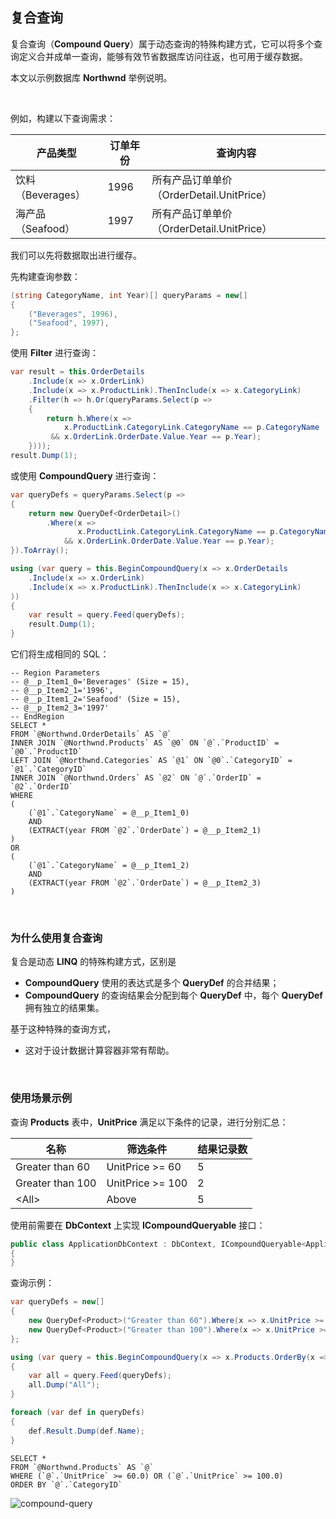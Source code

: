 ## 复合查询

复合查询（**Compound Query**）属于动态查询的特殊构建方式，它可以将多个查询定义合并成单一查询，能够有效节省数据库访问往返，也可用于缓存数据。

本文以示例数据库 **Northwnd** 举例说明。

<br/>

例如，构建以下查询需求：

| 产品类型          | 订单年份 | 查询内容                                  |
| ----------------- | -------- | ----------------------------------------- |
| 饮料（Beverages） | 1996     | 所有产品订单单价（OrderDetail.UnitPrice） |
| 海产品（Seafood） | 1997     | 所有产品订单单价（OrderDetail.UnitPrice） |

我们可以先将数据取出进行缓存。

先构建查询参数：

```csharp
(string CategoryName, int Year)[] queryParams = new[]
{
    ("Beverages", 1996),
    ("Seafood", 1997),
};
```

使用 **Filter** 进行查询：


```csharp
var result = this.OrderDetails
    .Include(x => x.OrderLink)
    .Include(x => x.ProductLink).ThenInclude(x => x.CategoryLink)
    .Filter(h => h.Or(queryParams.Select(p =>
    {
        return h.Where(x => 
            x.ProductLink.CategoryLink.CategoryName == p.CategoryName 
         && x.OrderLink.OrderDate.Value.Year == p.Year);
    })));
result.Dump(1);
```

或使用 **CompoundQuery** 进行查询：

```csharp
var queryDefs = queryParams.Select(p =>
{
    return new QueryDef<OrderDetail>()
        .Where(x =>
               x.ProductLink.CategoryLink.CategoryName == p.CategoryName
            && x.OrderLink.OrderDate.Value.Year == p.Year);
}).ToArray();

using (var query = this.BeginCompoundQuery(x => x.OrderDetails
    .Include(x => x.OrderLink)
    .Include(x => x.ProductLink).ThenInclude(x => x.CategoryLink)
))
{
    var result = query.Feed(queryDefs);
	result.Dump(1);
}
```

它们将生成相同的 SQL：

```mysql
-- Region Parameters
-- @__p_Item1_0='Beverages' (Size = 15), 
-- @__p_Item2_1='1996', 
-- @__p_Item1_2='Seafood' (Size = 15), 
-- @__p_Item2_3='1997'
-- EndRegion
SELECT *
FROM `@Northwnd.OrderDetails` AS `@`
INNER JOIN `@Northwnd.Products` AS `@0` ON `@`.`ProductID` = `@0`.`ProductID`
LEFT JOIN `@Northwnd.Categories` AS `@1` ON `@0`.`CategoryID` = `@1`.`CategoryID`
INNER JOIN `@Northwnd.Orders` AS `@2` ON `@`.`OrderID` = `@2`.`OrderID`
WHERE 
(
    (`@1`.`CategoryName` = @__p_Item1_0) 
    AND 
    (EXTRACT(year FROM `@2`.`OrderDate`) = @__p_Item2_1)
) 
OR 
(
    (`@1`.`CategoryName` = @__p_Item1_2) 
    AND 
    (EXTRACT(year FROM `@2`.`OrderDate`) = @__p_Item2_3)
)
```

<br/>

### 为什么使用复合查询

复合是动态 **LINQ** 的特殊构建方式，区别是

- **CompoundQuery** 使用的表达式是多个 **QueryDef** 的合并结果；
- **CompoundQuery** 的查询结果会分配到每个 **QueryDef** 中，每个 **QueryDef** 拥有独立的结果集。

基于这种特殊的查询方式，

- 这对于设计数据计算容器非常有帮助。

<br/>

### 使用场景示例

查询 **Products** 表中，**UnitPrice** 满足以下条件的记录，进行分别汇总：

| 名称             | 筛选条件         | 结果记录数 |
| ---------------- | ---------------- | ---------- |
| Greater than 60  | UnitPrice >= 60  | 5          |
| Greater than 100 | UnitPrice >= 100 | 2          |
| \<All\>          | Above            | 5          |

使用前需要在 **DbContext** 上实现 **ICompoundQueryable** 接口：

```csharp
public class ApplicationDbContext : DbContext, ICompoundQueryable<ApplicationDbContext>
{    
}
```

查询示例：

```csharp
var queryDefs = new[]
{
    new QueryDef<Product>("Greater than 60").Where(x => x.UnitPrice >= 60),
    new QueryDef<Product>("Greater than 100").Where(x => x.UnitPrice >= 100),
};

using (var query = this.BeginCompoundQuery(x => x.Products.OrderBy(x => x.CategoryID)))
{
    var all = query.Feed(queryDefs);
    all.Dump("All");
}

foreach (var def in queryDefs)
{
    def.Result.Dump(def.Name);
}
```

```mysql
SELECT *
FROM `@Northwnd.Products` AS `@`
WHERE (`@`.`UnitPrice` >= 60.0) OR (`@`.`UnitPrice` >= 100.0)
ORDER BY `@`.`CategoryID`
```

![compound-query](https://github.com/zmjack/LinqSharp/blob/master/docs/images/compound-query.png?raw=true)

<br/>


